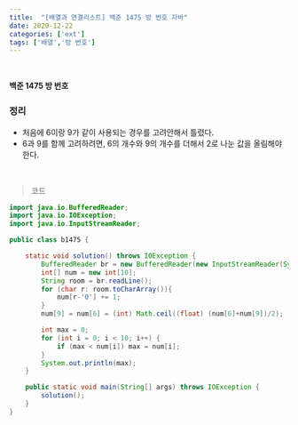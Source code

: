 ```yaml
---
title:  "[배열과 연결리스트] 백준 1475 방 번호 자바"
date: 2020-12-22
categories: ['ext']
tags: ['배열','방 번호']
---
```

<br>

**백준 1475 방 번호**<br>

### 정리
- 처음에 6이랑 9가 같이 사용되는 경우를 고려안해서 틀렸다.
- 6과 9를 함께 고려하려면, 6의 개수와 9의 개수를 더해서 2로 나눈 값을 올림해야 한다.



<br>

> 코드

```java
import java.io.BufferedReader;
import java.io.IOException;
import java.io.InputStreamReader;

public class b1475 {

    static void solution() throws IOException {
        BufferedReader br = new BufferedReader(new InputStreamReader(System.in));
        int[] num = new int[10];
        String room = br.readLine();
        for (char r: room.toCharArray()){
            num[r-'0'] += 1;
        }
        num[9] = num[6] = (int) Math.ceil((float) (num[6]+num[9])/2);

        int max = 0;
        for (int i = 0; i < 10; i++) {
            if (max < num[i]) max = num[i];
        }
        System.out.println(max);
    }

    public static void main(String[] args) throws IOException {
        solution();
    }
}

```

<br><br>